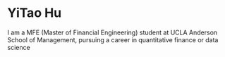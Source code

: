 # YiTao Hu
I am a MFE (Master of Financial Engineering) student at UCLA Anderson School of Management, pursuing a career in quantitative finance or data science 
